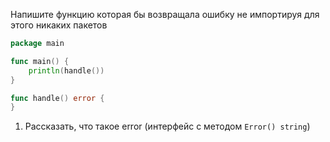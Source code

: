 Напишите функцию которая бы возвращала ошибку не импортируя для этого никаких пакетов

```go
package main

func main() {
	println(handle())
}

func handle() error {
}

```

1. Рассказать, что такое error (интерфейс с методом `Error() string`)